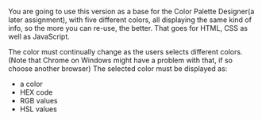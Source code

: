 You are going to use this version as a base for the Color Palette Designer(a later assignment), with five different colors, all displaying the same kind of info, so the more you can re-use, the better. That goes for HTML, CSS as well as JavaScript.

The color must continually change as the users selects different colors. (Note that Chrome on Windows might have a problem with that, if so choose another browser)
The selected color must be displayed as:

- a color
- HEX code
- RGB values
- HSL values

